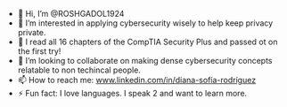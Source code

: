 - 👋 Hi, I’m @ROSHGADOL1924
- 👀 I’m interested in applying cybersecurity wisely to help keep privacy private.
- 🌱 I read all 16 chapters of the CompTIA Security Plus and passed ot on the first try!
- 💞️ I’m looking to collaborate on making dense cybersecurity concepts relatable to non techincal people.
- 📫 How to reach me: www.linkedin.com/in/diana-sofía-rodríguez
- ⚡ Fun fact: I love languages. I speak 2 and want to learn more.
